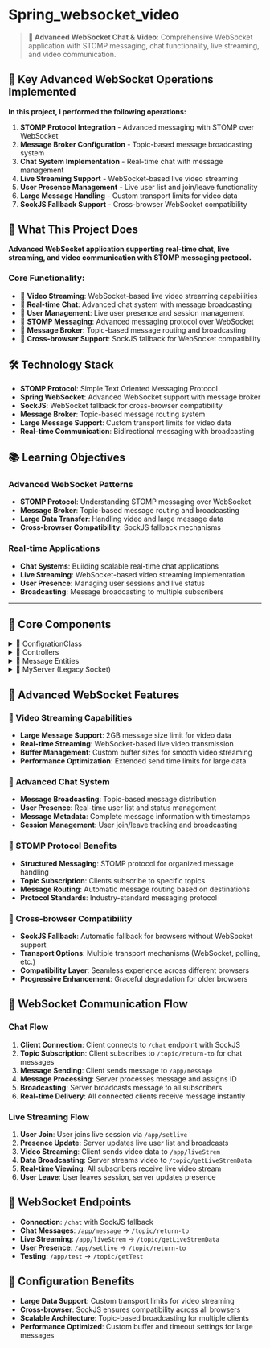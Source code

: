 # Spring_websocket_video

> **🎥 Advanced WebSocket Chat & Video**: Comprehensive WebSocket application with STOMP messaging, chat functionality, live streaming, and video communication.

## 🎯 Key Advanced WebSocket Operations Implemented

**In this project, I performed the following operations:**

1) **STOMP Protocol Integration** - Advanced messaging with STOMP over WebSocket
2) **Message Broker Configuration** - Topic-based message broadcasting system
3) **Chat System Implementation** - Real-time chat with message management
4) **Live Streaming Support** - WebSocket-based live video streaming
5) **User Presence Management** - Live user list and join/leave functionality
6) **Large Message Handling** - Custom transport limits for video data
7) **SockJS Fallback Support** - Cross-browser WebSocket compatibility

## 🎯 What This Project Does

**Advanced WebSocket application supporting real-time chat, live streaming, and video communication with STOMP messaging protocol.**

### Core Functionality:
- 🎥 **Video Streaming**: WebSocket-based live video streaming capabilities
- 💬 **Real-time Chat**: Advanced chat system with message broadcasting
- 👥 **User Management**: Live user presence and session management
- 📡 **STOMP Messaging**: Advanced messaging protocol over WebSocket
- 🔄 **Message Broker**: Topic-based message routing and broadcasting
- 📱 **Cross-browser Support**: SockJS fallback for WebSocket compatibility

## 🛠️ Technology Stack

- **STOMP Protocol**: Simple Text Oriented Messaging Protocol
- **Spring WebSocket**: Advanced WebSocket support with message broker
- **SockJS**: WebSocket fallback for cross-browser compatibility
- **Message Broker**: Topic-based message routing system
- **Large Message Support**: Custom transport limits for video data
- **Real-time Communication**: Bidirectional messaging with broadcasting

## 📚 Learning Objectives

### Advanced WebSocket Patterns
- **STOMP Protocol**: Understanding STOMP messaging over WebSocket
- **Message Broker**: Topic-based message routing and broadcasting
- **Large Data Transfer**: Handling video and large message data
- **Cross-browser Compatibility**: SockJS fallback mechanisms

### Real-time Applications
- **Chat Systems**: Building scalable real-time chat applications
- **Live Streaming**: WebSocket-based video streaming implementation
- **User Presence**: Managing user sessions and live status
- **Broadcasting**: Message broadcasting to multiple subscribers

---

## 📂 Core Components

<details>
<summary>🔧 ConfigrationClass</summary>

**Advanced WebSocket configuration with STOMP and large message support**

- **What it does**: Configures WebSocket with STOMP protocol, message broker, and custom transport limits
- **Code implementation**: 
  - **@EnableWebSocketMessageBroker**: Enables STOMP messaging over WebSocket
  - **STOMP Endpoints**: `registry.addEndpoint("/chat").withSockJS()` for client connections
  - **Message Broker**: `registry.enableSimpleBroker("/topic")` for topic-based broadcasting
  - **Transport Limits**: Custom limits for large video message handling
- **Configuration features**:
  - **Message Size**: `setMessageSizeLimit(2000000000)` for large video data (2GB limit)
  - **Send Time**: `setSendTimeLimit(20 * 100000)` for extended transmission time
  - **Buffer Size**: `setSendBufferSizeLimit(3 * 512 * 1024)` for large message buffering
  - **SockJS Support**: Cross-browser WebSocket compatibility with fallback
- **STOMP setup**:
  - **Client Endpoint**: `/chat` endpoint with SockJS fallback support
  - **Topic Broker**: `/topic` prefix for message broadcasting
  - **App Destination**: `/app` prefix for application message mapping
  - **Large Message**: Custom transport configuration for video streaming

</details>

<details>
<summary>💬 Controllers</summary>

**Message handling controllers for chat, live streaming, and user management**

- **What it does**: Handles different types of WebSocket messages including chat, live streaming, and user presence
- **Code implementation**: 
  - **Message Mapping**: `@MessageMapping` for STOMP message routing
  - **Send To**: `@SendTo` for topic-based message broadcasting
  - **Payload Processing**: `@Payload` for message data extraction
  - **Multiple Endpoints**: Different handlers for various message types
- **Message handlers**:
  - **Chat Messages**: `/message` endpoint for chat message processing
  - **Live Streaming**: `/liveStrem` endpoint for video data broadcasting
  - **User Presence**: `/setlive` endpoint for user join/leave management
  - **Test Endpoint**: `/test` endpoint for testing and development
- **Chat functionality**:
  - **Message ID**: Auto-incrementing message ID assignment
  - **Message Broadcasting**: Broadcasts chat messages to `/topic/return-to`
  - **User Management**: Maintains live user list with join/leave tracking
  - **Live Status**: Manages user presence and live streaming status
- **Streaming features**:
  - **Video Data**: Handles large video data through `/liveStrem` endpoint
  - **Real-time Broadcast**: Streams video data to `/topic/getLiveStremData`
  - **Data Passthrough**: Direct data streaming without modification
  - **Performance Note**: Suggests reactive programming for video streaming

</details>

<details>
<summary>📱 Message Entities</summary>

**Data models for chat messages, live streaming, and user management**

- **What it does**: Defines data structures for different types of WebSocket communication
- **Code implementation**: 
  - **Message Entity**: Complete chat message with metadata
  - **Live Entity**: User presence and live streaming status
  - **Type Enum**: Message type classification
  - **Video Entity**: Video streaming data structure
- **Message structure**:
  - **Message Fields**: id, name, profile, text, data, type, sendDate
  - **User Information**: name and profile for message attribution
  - **Content Data**: text content and additional data payload
  - **Timestamp**: sendDate for message chronology
- **Live streaming**:
  - **User Presence**: Live user tracking and status management
  - **Join/Leave**: Boolean flags for user session management
  - **User List**: Maintained collection of active users
  - **Status Broadcasting**: Live status updates to all clients

</details>

<details>
<summary>🔌 MyServer (Legacy Socket)</summary>

**Traditional socket server implementation for comparison**

- **What it does**: Demonstrates traditional socket programming alongside WebSocket implementation
- **Code implementation**: 
  - **ServerSocket**: Traditional TCP socket server on port 8888
  - **Multi-threading**: Separate threads for reading and writing
  - **Bidirectional Communication**: Concurrent read/write operations
  - **Connection Management**: Manual socket connection handling
- **Socket features**:
  - **TCP Communication**: Traditional socket-based communication
  - **Thread Management**: Manual thread creation for concurrent operations
  - **Input/Output Streams**: BufferedReader and PrintWriter for communication
  - **Connection Lifecycle**: Manual connection establishment and cleanup
- **Comparison purpose**:
  - **WebSocket vs Socket**: Demonstrates difference between protocols
  - **Complexity**: Shows WebSocket simplicity vs traditional sockets
  - **Framework Benefits**: Highlights Spring WebSocket advantages

</details>

## 🌟 Advanced WebSocket Features

### 🎥 Video Streaming Capabilities
- **Large Message Support**: 2GB message size limit for video data
- **Real-time Streaming**: WebSocket-based live video transmission
- **Buffer Management**: Custom buffer sizes for smooth video streaming
- **Performance Optimization**: Extended send time limits for large data

### 💬 Advanced Chat System
- **Message Broadcasting**: Topic-based message distribution
- **User Presence**: Real-time user list and status management
- **Message Metadata**: Complete message information with timestamps
- **Session Management**: User join/leave tracking and broadcasting

### 📡 STOMP Protocol Benefits
- **Structured Messaging**: STOMP protocol for organized message handling
- **Topic Subscription**: Clients subscribe to specific topics
- **Message Routing**: Automatic message routing based on destinations
- **Protocol Standards**: Industry-standard messaging protocol

### 🔄 Cross-browser Compatibility
- **SockJS Fallback**: Automatic fallback for browsers without WebSocket support
- **Transport Options**: Multiple transport mechanisms (WebSocket, polling, etc.)
- **Compatibility Layer**: Seamless experience across different browsers
- **Progressive Enhancement**: Graceful degradation for older browsers

## 🚀 WebSocket Communication Flow

### Chat Flow
1. **Client Connection**: Client connects to `/chat` endpoint with SockJS
2. **Topic Subscription**: Client subscribes to `/topic/return-to` for chat messages
3. **Message Sending**: Client sends message to `/app/message`
4. **Message Processing**: Server processes message and assigns ID
5. **Broadcasting**: Server broadcasts message to all subscribers
6. **Real-time Delivery**: All connected clients receive message instantly

### Live Streaming Flow
1. **User Join**: User joins live session via `/app/setlive`
2. **Presence Update**: Server updates live user list and broadcasts
3. **Video Streaming**: Client sends video data to `/app/liveStrem`
4. **Data Broadcasting**: Server streams video to `/topic/getLiveStremData`
5. **Real-time Viewing**: All subscribers receive live video stream
6. **User Leave**: User leaves session, server updates presence

## 📡 WebSocket Endpoints
- **Connection**: `/chat` with SockJS fallback
- **Chat Messages**: `/app/message` → `/topic/return-to`
- **Live Streaming**: `/app/liveStrem` → `/topic/getLiveStremData`
- **User Presence**: `/app/setlive` → `/topic/return-to`
- **Testing**: `/app/test` → `/topic/getTest`

## 🔧 Configuration Benefits
- **Large Data Support**: Custom transport limits for video streaming
- **Cross-browser**: SockJS ensures compatibility across all browsers
- **Scalable Architecture**: Topic-based broadcasting for multiple clients
- **Performance Optimized**: Custom buffer and timeout settings for large messages